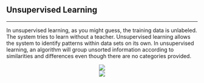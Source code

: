 ## Unsupervised Learning
-------------------------
In unsupervised learning, as you might guess, the training data is unlabeled. The system tries to learn without a teacher. Unsupervised learning allows the system to identify patterns within data sets on its own. In unsupervised learning, an algorithm will group unsorted information according to similarities and differences even though there are no categories provided. 

<center><img src="https://static.javatpoint.com/tutorial/machine-learning/images/unsupervised-machine-learning-2.png"100"/></center>
<center><img src="https://www.google.com/url?sa=i&url=https%3A%2F%2Ftowardsdatascience.com%2Fsupervised-vs-unsupervised-learning-in-2-minutes-72dad148f242&psig=AOvVaw0MKork33wtlHs9OyI4nKEk&ust=1637091982991000&source=images&cd=vfe&ved=0CAsQjRxqFwoTCJC6wISRm_QCFQAAAAAdAAAAABA2"100"/></center>
  

